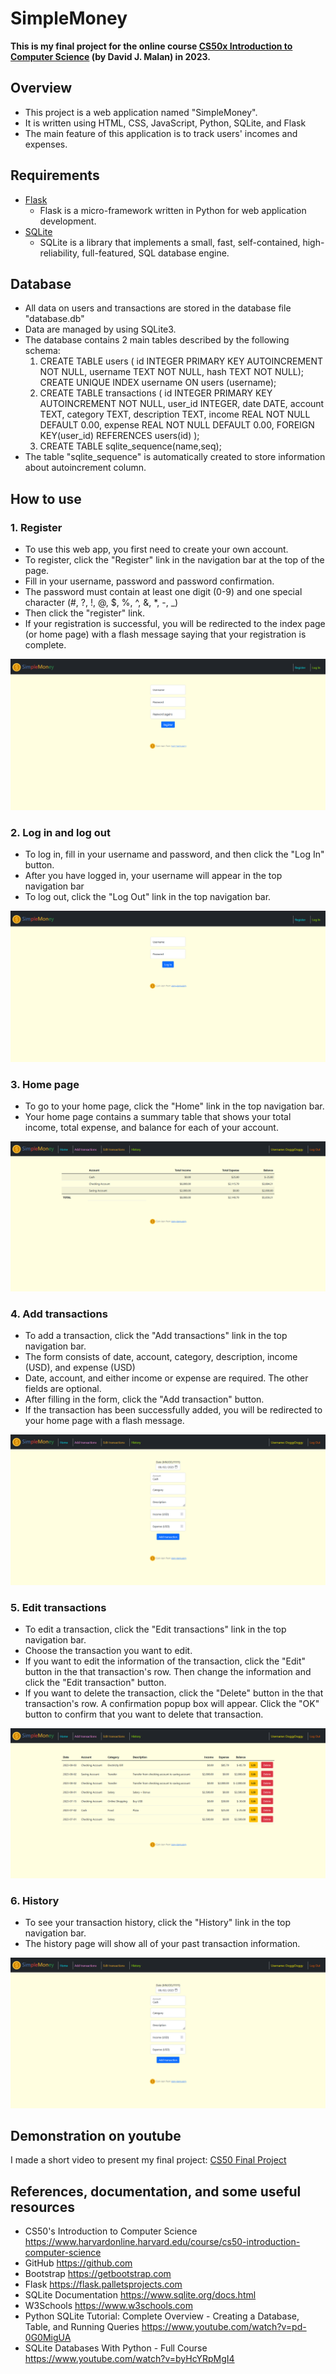 
# SimpleMoney

**This is my final project for the online course [CS50x Introduction to Computer Science](https://cs50.harvard.edu/x/2023) (by David J. Malan) in 2023.** 

## Overview
- This project is a web application named "SimpleMoney".
- It is written using HTML, CSS, JavaScript, Python, SQLite, and Flask  
- The main feature of this application is to track users' incomes and expenses.

## Requirements
- [Flask](https://flask.palletsprojects.com)
  - Flask is a micro-framework written in Python for web application development. 
- [SQLite](https://www.sqlite.org)
  - SQLite is a library that implements a small, fast, self-contained, high-reliability, full-featured, SQL database engine.

## Database
- All data on users and transactions are stored in the database file "database.db"
- Data are managed by using SQLite3.
- The database contains 2 main tables described by the following schema:
  1. CREATE TABLE users (
      id INTEGER PRIMARY KEY AUTOINCREMENT NOT NULL,
      username TEXT NOT NULL,
      hash TEXT NOT NULL);
     CREATE UNIQUE INDEX username ON users (username);
  2. CREATE TABLE transactions (
      id INTEGER PRIMARY KEY AUTOINCREMENT NOT NULL,
      user_id INTEGER,
      date DATE,
      account     TEXT,
      category TEXT,
      description TEXT,
      income      REAL NOT NULL DEFAULT 0.00,
      expense     REAL NOT NULL DEFAULT 0.00,
      FOREIGN KEY(user_id) REFERENCES users(id)
      );
  3. CREATE TABLE sqlite_sequence(name,seq);
- The table "sqlite_sequence" is automatically created to store information about autoincrement column.

## How to use

### 1. Register
- To use this web app, you first need to create your own account.
- To register, click the "Register" link in the navigation bar at the top of the page.
- Fill in your username, password and password confirmation. 
- The password must contain at least one digit (0-9) and one special character (#, ?, !, @, $, %, ^, &, *, -, _)
- Then click the "register" link.
- If your registration is successful, you will be redirected to the index page (or home page) with a flash message saying that your registration is complete.  

![Screenshot of the "Register" page.](screenshots/register.png)
### 2. Log in and log out
- To log in, fill in your username and password, and then click the "Log In" button.
- After you have logged in, your username will appear in the top navigation bar
- To log out, click the "Log Out" link in the top navigation bar.

![Screenshot of the "Log In" page.](screenshots/log-in.png)
### 3. Home page
- To go to your home page, click the "Home" link in the top navigation bar.
- Your home page contains a summary table that shows your total income, total expense, and balance for each of your account. 

![Screenshot of the Home page.](screenshots/home-page.png)

### 4. Add transactions
- To add a transaction, click the "Add transactions" link in the top navigation bar.
- The form consists of date, account, category, description, income (USD), and expense (USD) 
- Date, account, and either income or expense are required. The other fields are optional. 
- After filling in the form, click the "Add transaction" button.
- If the transaction has been successfully added, you will be redirected to your home page with a flash message.

![Screenshot of the "Add transactions" page.](screenshots/add-transactions.png)

### 5. Edit transactions
- To edit a transaction, click the "Edit transactions" link in the top navigation bar.
- Choose the transaction you want to edit.
- If you want to edit the information of the transaction, click the "Edit" button in the that transaction's row. Then change the information and click the "Edit transaction" button.
- If you want to delete the transaction, click the "Delete" button in the that transaction's row. A confirmation popup box will appear. Click the "OK" button to confirm that you want to delete that transaction.

![Screenshot of the "Edit transactions" page.](screenshots/edit-transactions.png)
### 6. History
- To see your transaction history, click the "History" link in the top navigation bar.
- The history page will show all of your past transaction information.

![Screenshot of the "History" page.](screenshots/add-transactions.png)

## Demonstration on youtube
I made a short video to present my final project: [CS50 Final Project](https://youtu.be/yKuGRWbwalA)

## References, documentation, and some useful resources
- CS50's Introduction to Computer Science
    https://www.harvardonline.harvard.edu/course/cs50-introduction-computer-science
- GitHub
    https://github.com
- Bootstrap
    https://getbootstrap.com
- Flask
    https://flask.palletsprojects.com
- SQLite Documentation
    https://www.sqlite.org/docs.html
- W3Schools 
    https://www.w3schools.com
- Python SQLite Tutorial: Complete Overview - Creating a Database, Table, and Running Queries 
    https://www.youtube.com/watch?v=pd-0G0MigUA
- SQLite Databases With Python - Full Course 
    https://www.youtube.com/watch?v=byHcYRpMgI4
